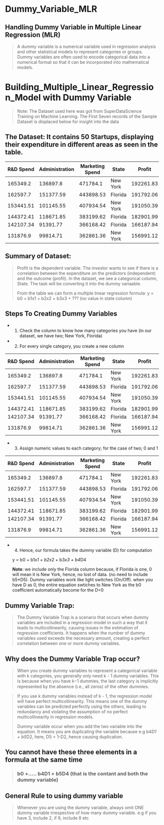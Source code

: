 # Dummy_Variable_MLR
## Handling Dummy Variable in Multiple Linear Regression (MLR)
> A dummy variable is a numerical variable used in regression analysis and other statistical models to represent categories or groups. Dummy variables are often used to encode categorical data into a numerical format so that it can be incorporated into mathematical models.

# Building_Multiple_Linear_Regression_Model with Dummy Variable
> Note: The Dataset used here was got from SuperDataScience Training on Machine Learning.
> The First Seven records of the Sample Dataset is displaced below for insight into the data

## The Dataset: It contains 50 Startups, displaying their expenditure in different areas as seen in the table.
|R&D Spend|	Administration|	Marketing Spend|	State	|Profit|
|----------|---------------|----------------|-------|-------|
|165349.2|	136897.8|	471784.1|	New York|	192261.83|
|162597.7	|151377.59	|443898.53	|Florida	|191792.06|
|153441.51|	101145.55|	407934.54|	New York|	191050.39|
|144372.41	|118671.85	|383199.62	|Florida	|182901.99|
|142107.34|	91391.77|	366168.42|	Florida|	166187.94|
|131876.9	|99814.71	|362861.36	|New York	|156991.12|

## Summary of Dataset:
> Profit is the dependent variable. The investor wants to see if there is a correlation between the expenditure on the predictors (independent) and the outcome (profit). In the dataset, we see a categorical column, State. The task will be converting it into the dummy variaable.
> 
> From the table we can form a multiple linear regression formula:
> y = b0 + b1x1 + b2x2 + b3x3 + ??? (no value in state column)


## Steps To Creating Dummy Variables
+ 1. Check the column to know how many categories you have (in our dataset, we have two; New York, Florida)
+ 2. For every single category, you create a new column

|R&D Spend|	Administration|	Marketing Spend|	State	|Profit| Florida | New York|
|----------|---------------|----------------|-------|-------|--------|--------|
|165349.2|	136897.8|	471784.1|	New York|	192261.83| ..     | ..     | ..     |
|162597.7	|151377.59	|443898.53	|Florida	|191792.06| ..     | ..     | ..     | 
|153441.51|	101145.55|	407934.54|	New York|	191050.39| ..     | ..     | ..     | 
|144372.41	|118671.85	|383199.62	|Florida	|182901.99| ..     | ..     | ..     | 
|142107.34|	91391.77|	366168.42|	Florida|	166187.94| ..     | ..     | ..     | 
|131876.9	|99814.71	|362861.36	|New York	|156991.12| ..     | ..     | ..     | 

 + 3. Assign numeric values to each category; for the case of two; 0 and 1

|R&D Spend|	Administration|	Marketing Spend|	State	|Profit| Florida | New York|
|----------|---------------|----------------|-------|-------|--------|--------|
|165349.2|	136897.8|	471784.1|	New York|	192261.83| 0 | 1 |
|162597.7	|151377.59	|443898.53	|Florida	|191792.06| 1 | 0 |
|153441.51|	101145.55|	407934.54|	New York|	191050.39| 0 | 1 |
|144372.41	|118671.85	|383199.62	|Florida	|182901.99| 1 | 0 |
|142107.34|	91391.77|	366168.42|	Florida|	166187.94| 1 | 0 |
|131876.9	|99814.71	|362861.36	|New York	|156991.12| 0 | 1 |

 + 4. Hence, our formula takes the dummy variable (D) for computation
      
    y = b0 + b1*x1 + b2*x2 + b3*x3     + b4*D4
   
   __Note__: we include only the Florida column because, if Florida is one, 0 will mean it is New York, hence, no lost of data. (no need to include b5*D5). Dummy variables work like light switches (On/Off). when you have D as 0, the entire equation swtiches to New York as the b0 coefficient automatically become for the D=0
   
## Dummy Variable Trap: 
> The Dummy Variable Trap is a scenario that occurs when dummy variables are included in a regression model in such a way that it leads to multicollinearity, causing issues in the estimation of regression coefficients. It happens when the number of dummy variables used exceeds the necessary amount, creating a perfect correlation between one or more dummy variables.

## Why does the Dummy Variable Trap occur?
> When you create dummy variables to represent a categorical variable with k categories, you generally only need k - 1 dummy variables. This is because when you have 
𝑘−1 dummies, the last category is implicitly represented by the absence (i.e., all zeros) of the other dummies.

> If you use k dummy variables instead of k - 1, the regression model will have perfect multicollinearity. This means one of the dummy variables can be predicted perfectly using the others, leading to redundancy and violating the assumption of no perfect multicollinearity in regression models.
> 
> Dummy variable occur when you add the two variable into the equation. It means you are duplicating the variable because
> e.g b4*D1 +  b5*D2, here, D5 = 1-D2, hence causing duplication.

## You cannot have these three elements in a formula at the same time
> ### b0 +..... b4D1 + b5D4 (that is the contant and both the dummy variable)
>

## General Rule to using dummy variable
> Whenever you are using the dummy variable, always omit ONE dummy variable irrespective of how many dummy variable. e.g if you have 3, include 2, if 9, include 8 etc
